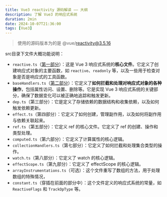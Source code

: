 ```yaml
---
title: Vue3 reactivity 源码解读 —— 大纲
description: 了解 Vue3 的响应式系统
duration: 2min
date: 2024-10-07T21:36:00
tags: [Vue3]
---
```


> 使用的源码版本为的是 @vue/reactivity@3.5.16

src目录下文件大概功能说明：
- `reactive.ts`（[第一部分](/blog/vue3-reactivity-part1)）：这是 Vue 3 响应式系统的**核心文件**。它定义了创建响应式对象的主要函数，如 `reactive`、`readonly` 等，以及一些用于检查对象是否是响应式的工具函数。
- `baseHandlers.ts`（[第二部分](/blog/vue3-reactivity-part2)）：它定义了**如何拦截和处理对响应式对象的各种操作**，包括属性访问、设置、删除等。它是实现 Vue 3 响应式系统的关键部分，确保了数据变化可以被正确地追踪和触发更新。
- `dep.ts`（第三部分）：它是定义了存储依赖的数据结构和收集依赖，以及如何触发依赖更新。
- `effect.ts`（第四部分）：它定义了如何创建，管理副作用，以及如何将副作用与依赖关联起来。
- `ref.ts`（第五部分）：它定义 ref 的核心文件。它定义了 ref 的创建、操作和类型处理。
- `computed.ts`（第六部分）：它定义了计算属性的核心逻辑。
- `collectionHandlers.ts`（第七部分）：它定义了如何拦截和处理集合类型的操作。
- `watch.ts`（第八部分）：它定义了 watch 的核心逻辑。
- `effectScope.ts`（第九部分）：它定义了 effectScope 的核心逻辑。
- `arrayInstrumentations.ts`（可选）：这个文件重写了数组的方法，用于处理数组的特殊情况，
- `constant.ts`（穿插在前面的部分中）：这个文件定义的响应式系统的常量，如 `ReactiveFlags` 和 `TrackOpType` 等。
